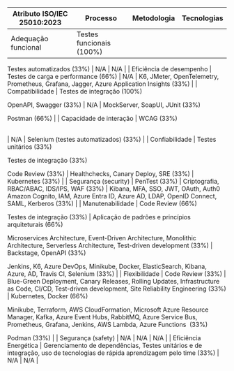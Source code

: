 | Atributo ISO/IEC 25010:2023 | Processo                                                                                                                   | Metodologia                                                                                                                                                                                   | Tecnologias                                                                                                                                                                                                                               |
| --------------------------- | -------------------------------------------------------------------------------------------------------------------------- | --------------------------------------------------------------------------------------------------------------------------------------------------------------------------------------------- | ----------------------------------------------------------------------------------------------------------------------------------------------------------------------------------------------------------------------------------------- |
| Adequação funcional         | Testes funcionais (100%)

Testes automatizados (33%)                                                                       | N/A                                                                                                                                                                                           | N/A                                                                                                                                                                                                                                       |
| Eficiência de desempenho    | Testes de carga e performance (66%)                                                                                        | N/A                                                                                                                                                                                           | K6, JMeter, OpenTelemetry, Prometheus, Grafana, Jagger, Azure Application Insights (33%)                                                                                                                                                  |
| Compatibilidade             | Testes de integração (100%)

OpenAPI, Swagger (33%)                                                                        | N/A                                                                                                                                                                                           | MockServer, SoapUI, JUnit (33%)

Postman (66%)                                                                                                                                                                                            |
| Capacidade de interação     | WCAG (33%)

<br>                                                                                                           | N/A                                                                                                                                                                                           | Selenium (testes automatizados) (33%)                                                                                                                                                                                                     |
| Confiabilidade              | Testes unitários (33%)

Testes de integração (33%)

Code Review (33%)                                                      | Healthchecks, Canary Deploy, SRE (33%)                                                                                                                                                        | Kubernetes (33%)                                                                                                                                                                                                                          |
| Segurança (security)        | PenTest (33%)                                                                                                              | Criptografia, RBAC/ABAC, IDS/IPS, WAF (33%)                                                                                                                                                   | Kibana, MFA, SSO, JWT, OAuth, Auth0 Amazon Cognito, IAM, Azure Entra ID, Azure AD, LDAP, OpenID Connect, SAML, Kerberos (33%)                                                                                                             |
| Manutenabilidade            | Code Review (66%)

Testes de integração (33%)                                                                              | Aplicação de padrões e princípios arquiteturais (66%)

Microservices Architecture, Event-Driven Architecture, Monolithic Architecture, Serverless Architecture, Test-driven development (33%) | Backstage, OpenAPI (33%)

Jenkins, K6, Azure DevOps, Minikube, Docker, ElasticSearch, Kibana, Azure, AD, Travis CI, Selenium (33%)                                                                                                        |
| Flexibilidade               | Code Review (33%)                                                                                                          | Blue-Green Deployment, Canary Releases, Rolling Updates, Infrastructure as Code, CI/CD, Test-driven development, Site Reliability Engineering (33%)                                           | Kubernetes, Docker (66%)

Minikube, Terraform, AWS CloudFormation, Microsoft Azure Resource Manager, Kafka, Azure Event Hubs, RabbitMQ, Azure Service Bus, Prometheus, Grafana, Jenkins, AWS Lambda, Azure Functions  (33%)

Podman (33%) |
| Segurança (safety)          | N/A                                                                                                                        | N/A                                                                                                                                                                                           | N/A                                                                                                                                                                                                                                       |
| Eficiência Energética       | Gerenciamento de dependências, Testes unitários e de integração, uso de tecnologias de rápida aprendizagem pelo time (33%) | N/A                                                                                                                                                                                           | N/A                                                                                                                                                                                                                                       |
